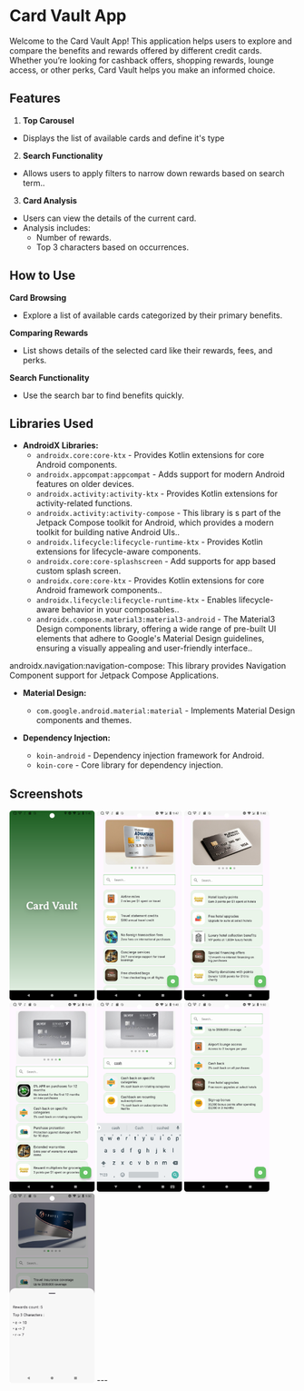 # Card Vault App

Welcome to the Card Vault App! This application helps users to explore and compare the benefits and rewards offered by different credit cards. Whether you’re looking for cashback offers, shopping rewards, lounge access, or other perks, Card Vault helps you make an informed choice.

## Features

1. **Top Carousel**
- Displays the list of available cards and define it's type

2. **Search Functionality**
- Allows users to apply filters to narrow down rewards based on search term..

3. **Card Analysis**
- Users can view the details of the current card.
- Analysis includes:
  - Number of rewards.
  - Top 3 characters based on occurrences.

## How to Use

**Card Browsing**

- Explore a list of available cards categorized by their primary benefits.

**Comparing Rewards**

- List shows details of the selected card like their rewards, fees, and perks.

**Search Functionality**

- Use the search bar to find benefits quickly.

## Libraries Used

- **AndroidX Libraries:**
  -  `androidx.core:core-ktx` - Provides Kotlin extensions for core Android components.
  -  `androidx.appcompat:appcompat` - Adds support for modern Android features on older devices.
  -  `androidx.activity:activity-ktx` - Provides Kotlin extensions for activity-related functions.
  -  `androidx.activity:activity-compose` - This library is s part of the Jetpack Compose toolkit for Android, which provides a modern toolkit for building native Android UIs..
  -  `androidx.lifecycle:lifecycle-runtime-ktx` - Provides Kotlin extensions for lifecycle-aware components.
  -  `androidx.core:core-splashscreen` - Add supports for app based custom splash screen.
  -  `androidx.core:core-ktx` - Provides Kotlin extensions for core Android framework components..
  -  `androidx.lifecycle:lifecycle-runtime-ktx` - Enables lifecycle-aware behavior in your composables..
  -  `androidx.compose.material3:material3-android` - The Material3 Design components library, offering a wide range of pre-built UI elements that adhere to Google's Material Design guidelines, ensuring a visually appealing and user-friendly interface..

androidx.navigation:navigation-compose: This library provides Navigation Component support for Jetpack Compose Applications.

- **Material Design:**
  - `com.google.android.material:material` - Implements Material Design components and themes.

- **Dependency Injection:**
  - `koin-android` - Dependency injection framework for Android.
  - `koin-core` - Core library for dependency injection.

  
## Screenshots

<img src="screenshots/screenshot.png" alt="Screenshot 1" width="150"/>
<img src="screenshots/screenshot_1.png" alt="Screenshot 1" width="150"/>
<img src="screenshots/screenshot_2.png" alt="Screenshot 1" width="150"/>
<img src="screenshots/screenshot_3.png" alt="Screenshot 1" width="150"/>
<img src="screenshots/screenshot_4.png" alt="Screenshot 1" width="150"/>
<img src="screenshots/screenshot_5.png" alt="Screenshot 1" width="150"/>
<img src="screenshots/screenshot_6.png" alt="Screenshot 1" width="150"/>
---